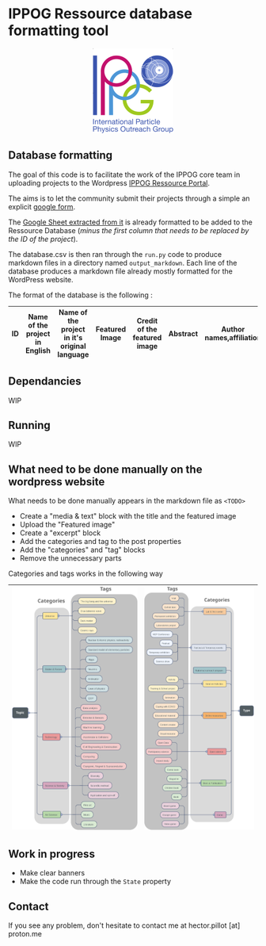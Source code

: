# IPPOG Ressource database formatting tool

<p align="center">
  <a href="https://ippog-resources-portal.web.cern.ch/">
    <img src="media/IPPOG_logo.png" alt="IPPOG logo">
  </a>
</p>

## Database formatting

The goal of this code is to facilitate the work of the IPPOG core team in uploading projects to the Wordpress [IPPOG Ressource Portal](https://ippog-resources-portal.web.cern.ch/).

The aims is to let the community submit their projects through a simple an explicit [google form](https://forms.gle/tp2t45JroU8sFffH9).

The [Google Sheet extracted from it](https://docs.google.com/spreadsheets/d/1x_SdxdlHwG8chH77WqrTAAgijY2XBY3nPIi2p3TKqzs/edit?usp=sharing) is already formatted to be added to the Ressource Database (*minus the first column that needs to be replaced by the ID of the project*).

The database.csv is then ran through the `run.py` code to produce markdown files in a directory named `output_markdown`. Each line of the database produces a markdown file already mostly formatted for the WordPress website.

The format of the database is the following : 

| ID | Name of the project in English | Name of the project in it's original language | Featured Image | Credit of the featured image | Abstract | Author names,affiliation | Supporting entities | Related IPPOG member | Public contact | Private contact | Name of the conference | Year of the conference | Presentation Documents | Project Status | Type | Topics | Audiences | Langage | Sub Type | Sub Topics | Wordpress page | State |
| - | - | - | - | - | - | - | - | - | - | - | - | - | - | - | - | - | - | - | - | - | - | - |


## Dependancies
WIP

## Running
WIP

## What need to be done manually on the wordpress website
What needs to be done manually appears in the markdown file as `<TODO>`
- Create a "media & text" block with the title and the featured image
- Upload the "Featured image"
- Create a "excerpt" block
- Add the categories and tag to the post properties
- Add the "categories" and "tag" blocks
- Remove the unnecessary parts

Categories and tags works in the following way

| ![Topics category](media/Topics_category.svg) | ![Types category](media/Types_category.svg) |
| - | - |

## Work in progress
- Make clear <TODO> banners
- Make the code run through the `State` property

## Contact
If you see any problem, don't hesitate to contact me at hector.pillot [at] proton.me